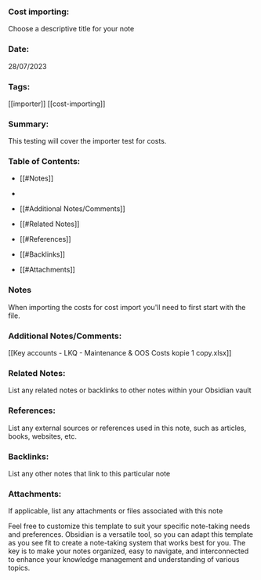 ### Cost importing:

Choose a descriptive title for your note

### Date:

28/07/2023

### Tags:

[[importer]] [[cost-importing]]

### Summary:

This testing will cover the importer test for costs.

### Table of Contents:

- [[#Notes]]
- 

- [[#Additional Notes/Comments]]
- [[#Related Notes]]
- [[#References]]
- [[#Backlinks]]
- [[#Attachments]]

### Notes

When importing the costs for cost import you'll need to first start with the file.


### Additional Notes/Comments:

[[Key accounts - LKQ - Maintenance & OOS Costs kopie 1 copy.xlsx]]

### Related Notes:

List any related notes or backlinks to other notes within your Obsidian vault

### References:

List any external sources or references used in this note, such as articles, books, websites, etc.

### Backlinks:

List any other notes that link to this particular note

### Attachments:

If applicable, list any attachments or files associated with this note

Feel free to customize this template to suit your specific note-taking needs and preferences. Obsidian is a versatile tool, so you can adapt this template as you see fit to create a note-taking system that works best for you. The key is to make your notes organized, easy to navigate, and interconnected to enhance your knowledge management and understanding of various topics.